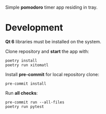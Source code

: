 Simple **pomodoro** timer app residing in tray.

# Development

**Qt 6** libraries must be installed on the system.

Clone repository and **start** the app with:

    poetry install
    poetry run xitomatl

Install **pre-commit** for local repository clone:

    pre-commit install

Run **all checks**:

    pre-commit run --all-files
    poetry run pytest
